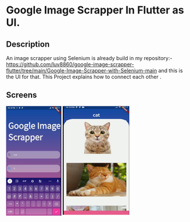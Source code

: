 # Google Image Scrapper In Flutter as UI.

## Description 

An image scrapper using Selenium is already build in my repository:- https://github.com/luv8860/google-image-scrapper-flutter/tree/main/Google-Image-Scrapper-with-Selenium-main  and this is the UI for that. This Project explains how to connect each other .


## Screens
<p>
<img src="assets/one.jpg" height="300em" />
<img src="assets/two.jpg" height="300em" />
</p>


